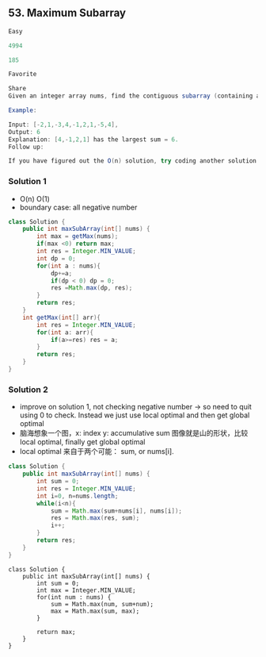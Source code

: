 ## 53. Maximum Subarray
```java
Easy

4994

185

Favorite

Share
Given an integer array nums, find the contiguous subarray (containing at least one number) which has the largest sum and return its sum.

Example:

Input: [-2,1,-3,4,-1,2,1,-5,4],
Output: 6
Explanation: [4,-1,2,1] has the largest sum = 6.
Follow up:

If you have figured out the O(n) solution, try coding another solution using the divide and conquer approach, which is more subtle.
```

### Solution 1
- O(n) O(1)
- boundary case: all negative number
```java
class Solution {
    public int maxSubArray(int[] nums) {
        int max = getMax(nums);
        if(max <0) return max;
        int res = Integer.MIN_VALUE;
        int dp = 0;
        for(int a : nums){
            dp+=a;
            if(dp < 0) dp = 0;
            res =Math.max(dp, res);
        }
        return res;
    }
    int getMax(int[] arr){
        int res = Integer.MIN_VALUE;
        for(int a: arr){
            if(a>=res) res = a;
        }
        return res;
    }
}
```

### Solution 2
- improve on solution 1, not checking negative number -> so need to quit using 0 to check. Instead we just use local optimal and then get global optimal
- 脑海想象一个图，x: index y: accumulative sum 图像就是山的形状，比较local optimal, finally get global optimal
- local optimal 来自于两个可能： sum, or nums[i].
```java
class Solution {
    public int maxSubArray(int[] nums) {
        int sum = 0;
        int res = Integer.MIN_VALUE;
        int i=0, n=nums.length;
        while(i<n){
            sum = Math.max(sum+nums[i], nums[i]);
            res = Math.max(res, sum);
            i++;
        }
        return res;
    }
}
```

```
class Solution {
    public int maxSubArray(int[] nums) {
        int sum = 0;
        int max = Integer.MIN_VALUE;
        for(int num : nums) {
            sum = Math.max(num, sum+num);
            max = Math.max(sum, max);
        }
        
        return max;
    }
}
```
